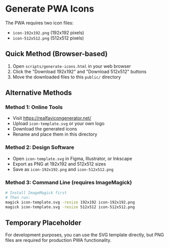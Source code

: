 # Generate PWA Icons

The PWA requires two icon files:
- `icon-192x192.png` (192x192 pixels)
- `icon-512x512.png` (512x512 pixels)

## Quick Method (Browser-based)

1. Open `scripts/generate-icons.html` in your web browser
2. Click the "Download 192x192" and "Download 512x512" buttons
3. Move the downloaded files to this `public/` directory

## Alternative Methods

### Method 1: Online Tools
- Visit https://realfavicongenerator.net/
- Upload `icon-template.svg` or your own logo
- Download the generated icons
- Rename and place them in this directory

### Method 2: Design Software
- Open `icon-template.svg` in Figma, Illustrator, or Inkscape
- Export as PNG at 192x192 and 512x512 sizes
- Save as `icon-192x192.png` and `icon-512x512.png`

### Method 3: Command Line (requires ImageMagick)
```bash
# Install ImageMagick first
# Then run:
magick icon-template.svg -resize 192x192 icon-192x192.png
magick icon-template.svg -resize 512x512 icon-512x512.png
```

## Temporary Placeholder

For development purposes, you can use the SVG template directly, but PNG files are required for production PWA functionality.
